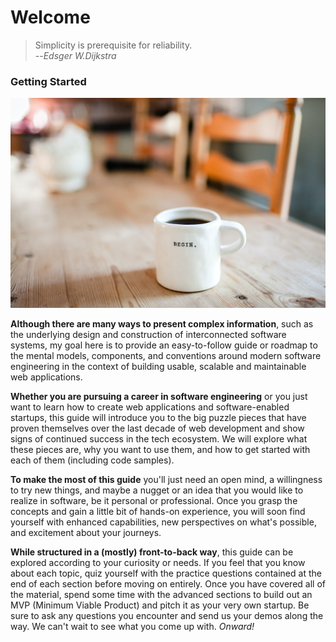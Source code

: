 # Welcome

> Simplicity is prerequisite for reliability.  
> --_Edsger W.Dijkstra_

### Getting Started

![Let&apos;s get started.](.gitbook/assets/danielle-macinnes-iulgi9pwetu-unsplash.jpg)

**Although there are many ways to present complex information**, such as the underlying design and construction of interconnected software systems, my goal here is to provide an easy-to-follow guide or roadmap to the mental models, components, and conventions around modern software engineering in the context of building usable, scalable and maintainable web applications.

**Whether you are pursuing a career in software engineering** or you just want to learn how to create web applications and software-enabled startups, this guide will introduce you to the big puzzle pieces that have proven themselves over the last decade of web development and show signs of continued success in the tech ecosystem. We will explore what these pieces are, why you want to use them, and how to get started with each of them \(including code samples\). 

**To make the most of this guide** you'll just need an open mind, a willingness to try new things, and maybe a nugget or an idea that you would like to realize in software, be it personal or professional. Once you grasp the concepts and gain a little bit of hands-on experience, you will soon find yourself with enhanced capabilities, new perspectives on what's possible, and excitement about your journeys.

**While structured in a \(mostly\) front-to-back way**, this guide can be explored according to your curiosity or needs. If you feel that you know about each topic, quiz yourself with the practice questions contained at the end of each section before moving on entirely. Once you have covered all of the material, spend some time with the advanced sections to build out an MVP \(Minimum Viable Product\) and pitch it as your very own startup. Be sure to ask any questions you encounter and send us your demos along the way. We can't wait to see what you come up with. _Onward!_


